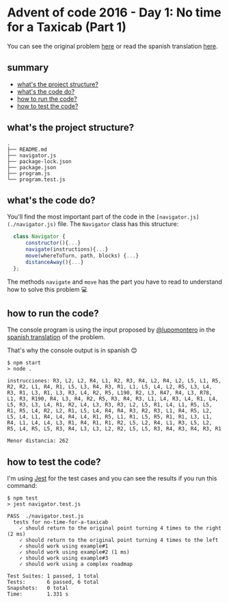 # Advent of code 2016 - Day 1: No time for a Taxicab (Part 1)
You can see the original problem [here](https://adventofcode.com/2016/day/1#part1) or read the spanish translation [here](https://gist.github.com/lupomontero/7ee35fec297cc752e501ca2cb512ed71).

## summary
- [what's the project structure?](#whats-the-project-structure)
- [what's the code do?](#whats-the-code-do)
- [how to run the code?](#how-to-run-the-code)
- [how to test the code?](#how-to-test-the-code)

## what's the project structure?
```
.
├── README.md
├── navigator.js
├── package-lock.json
├── package.json
├── program.js
└── program.test.js
```

## what's the code do?
You'll find the most important part of the code in the `[navigator.js](./navigator.js)` file. The `Navigator` class has this structure:
```javascript
  class Navigator {
      constructor(){...}
      navigate(instructions){...}
      move(whereToTurn, path, blocks) {...}
      distanceAway(){...}
  };
```

The methods `navigate` and `move` has the part you have to read to understand how to solve this problem :computer:

## how to run the code?
The console program is using the input proposed by [@lupomontero](https://gist.github.com/lupomontero) in the [spanish translation](https://gist.github.com/lupomontero/7ee35fec297cc752e501ca2cb512ed71) of the problem.

That's why the console output is in spanish :blush:

```
$ npm start
> node .

instrucciones: R3, L2, L2, R4, L1, R2, R3, R4, L2, R4, L2, L5, L1, R5, R2, R2, L1, R4, R1, L5, L3, R4, R3, R1, L1, L5, L4, L2, R5, L3, L4, R3, R1, L3, R1, L3, R3, L4, R2, R5, L190, R2, L3, R47, R4, L3, R78, L1, R3, R190, R4, L3, R4, R2, R5, R3, R4, R3, L1, L4, R3, L4, R1, L4, L5, R3, L3, L4, R1, R2, L4, L3, R3, R3, L2, L5, R1, L4, L1, R5, L5, R1, R5, L4, R2, L2, R1, L5, L4, R4, R4, R3, R2, R3, L1, R4, R5, L2, L5, L4, L1, R4, L4, R4, L4, R1, R5, L1, R1, L5, R5, R1, R1, L3, L1, R4, L1, L4, L4, L3, R1, R4, R1, R1, R2, L5, L2, R4, L1, R3, L5, L2, R5, L4, R5, L5, R3, R4, L3, L3, L2, R2, L5, L5, R3, R4, R3, R4, R3, R1

Menor distancia: 262
```

## how to test the code?
I'm using [Jest](https://jestjs.io/) for the test cases and you can see the results if you run this command:
```
$ npm test
> jest navigator.test.js

PASS  ./navigator.test.js
  tests for no-time-for-a-taxicab
    ✓ should return to the original point turning 4 times to the right (2 ms)
    ✓ should return to the original point turning 4 times to the left
    ✓ should work using example#1
    ✓ should work using example#2 (1 ms)
    ✓ should work using example#3
    ✓ should work using a complex roadmap

Test Suites: 1 passed, 1 total
Tests:       6 passed, 6 total
Snapshots:   0 total
Time:        1.331 s
```
